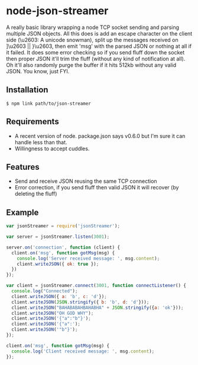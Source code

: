 # node-json-streamer
A really basic library wrapping a node TCP socket sending and parsing multiple JSON objects.
All this does is add an escape character on the client side (\u2603: A unicode snowman), split up the messages received on ]\u2603 || }\u2603, then emit 'msg' with the parsed JSON or nothing at all if it failed.
It does some error checking so if you send fluff down the socket then proper JSON it'll trim the fluff (without any kind of notification at all).
Oh it'll also randomly purge the buffer if it hits 512kb without any valid JSON. You know, just FYI.

## Installation
    $ npm link path/to/json-streamer

## Requirements
- A recent version of node. package.json says v0.6.0 but I'm sure it can handle less than that.
- Willingness to accept cuddles.

## Features
- Send and receive JSON reusing the same TCP connection
- Error correction, if you send fluff then valid JSON it will recover (by deleting the fluff)

## Example

```javascript
var jsonStreamer = require('jsonStreamer');

var server = jsonStreamer.listen(3001);

server.on('connection', function (client) {
  client.on('msg', function gotMsg(msg) {
    console.log('Server received message: ', msg.content);
    client.writeJSON({ ok: true });
  })
});

var client = jsonStreamer.connect(3001, function connectListener() {
  console.log("Connected");
  client.writeJSON({ a: 'b', c: 'd'});
  client.writeJSON(JSON.stringify({ b: 'b', d: 'd'}));
  client.writeJSON("BAHABABAHBAHABHA" + JSON.stringify({a: 'ok'}));
  client.writeJSON("OH GOD WHY");
  client.writeJSON('{"a":"b"}');
  client.writeJSON('{"a":');
  client.writeJSON('"b"}');
});

client.on('msg', function gotMsg(msg) {
  console.log('Client received message: ', msg.content);
});
```
